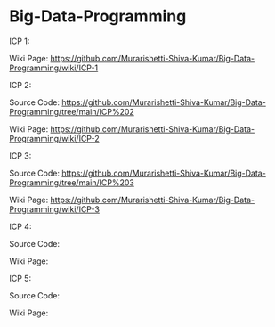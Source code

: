 # Big-Data-Programming

ICP 1:

Wiki Page: https://github.com/Murarishetti-Shiva-Kumar/Big-Data-Programming/wiki/ICP-1

ICP 2:

Source Code: https://github.com/Murarishetti-Shiva-Kumar/Big-Data-Programming/tree/main/ICP%202

Wiki Page: https://github.com/Murarishetti-Shiva-Kumar/Big-Data-Programming/wiki/ICP-2

ICP 3:

Source Code: https://github.com/Murarishetti-Shiva-Kumar/Big-Data-Programming/tree/main/ICP%203

Wiki Page: https://github.com/Murarishetti-Shiva-Kumar/Big-Data-Programming/wiki/ICP-3

ICP 4:

Source Code:

Wiki Page: 

ICP 5:

Source Code:

Wiki Page: 
